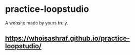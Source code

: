 # practice-loopstudio
A website made by yours truly.
## https://whoisashraf.github.io/practice-loopstudio/
